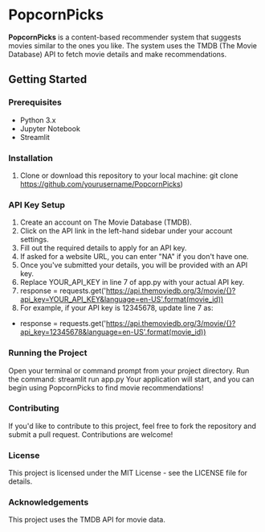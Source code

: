 # PopcornPicks

**PopcornPicks** is a content-based recommender system that suggests movies similar to the ones you like. The system uses the TMDB (The Movie Database) API to fetch movie details and make recommendations.

## Getting Started

### Prerequisites

- Python 3.x
- Jupyter Notebook
- Streamlit

### Installation

1. Clone or download this repository to your local machine:
   git clone https://github.com/yourusername/PopcornPicks)

### API Key Setup
1. Create an account on The Movie Database (TMDB).
2. Click on the API link in the left-hand sidebar under your account settings.
3. Fill out the required details to apply for an API key.
4. If asked for a website URL, you can enter "NA" if you don't have one.
5. Once you've submitted your details, you will be provided with an API key.
6. Replace YOUR_API_KEY in line 7 of app.py with your actual API key.
7. response = requests.get('https://api.themoviedb.org/3/movie/{}?api_key=YOUR_API_KEY&language=en-US'.format(movie_id))
8. For example, if your API key is 12345678, update line 7 as:
- response = requests.get('https://api.themoviedb.org/3/movie/{}?api_key=12345678&language=en-US'.format(movie_id))

### Running the Project
Open your terminal or command prompt from your project directory.
Run the command: streamlit run app.py
Your application will start, and you can begin using PopcornPicks to find movie recommendations!

### Contributing
If you'd like to contribute to this project, feel free to fork the repository and submit a pull request. Contributions are welcome!

### License
This project is licensed under the MIT License - see the LICENSE file for details.

### Acknowledgements
This project uses the TMDB API for movie data.
